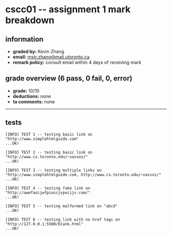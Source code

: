 # cscc01 -- assignment 1 mark breakdown

## information

- **graded by:** Kevin Zhang
- **email:** mstr.zhang@mail.utoronto.ca
- **remark policy:** consult email within 4 days of receiving mark

## grade overview (6 pass, 0 fail, 0, error)

- **grade:** 10/10
- **deductions:** none
- **ta comments:** none

---

## tests

```
[INFO] TEST 1 -- testing basic link on "http://www.simplehtmlguide.com"
...OK!

[INFO] TEST 2 -- testing basic link on "http://www.cs.toronto.edu/~vassos/"
...OK!

[INFO] TEST 3 -- testing multiple links on "http://www.simplehtmlguide.com, http://www.cs.toronto.edu/~vassos/"
...OK!

[INFO] TEST 4 -- testing fake link on "http://awefaoijwfpioscjvpxcijv.com/"
...OK!

[INFO] TEST 5 -- testing malformed link on "abcd"
...OK!

[INFO] TEST 6 -- testing link with no href tags on "http://127.0.0.1:5500/blank.html"
...OK!
```
